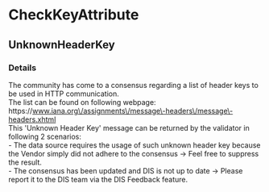 ﻿---  
uid: Validator_8_3_1  
---

# CheckKeyAttribute

## UnknownHeaderKey

### Details

The community has come to a consensus regarding a list of header keys to be used in HTTP communication.  
The list can be found on following webpage:  
    https:\/\/www.iana.org\/assignments\/message\-headers\/message\-headers.xhtml   
This 'Unknown Header Key' message can be returned by the validator in following 2 scenarios:  
\- The data source requires the usage of such unknown header key because the Vendor simply did not adhere to the consensus \-\> Feel free to suppress the result.  
\- The consensus has been updated and DIS is not up to date \-\> Please report it to the DIS team via the DIS Feedback feature.
